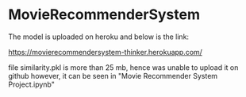 # MovieRecommenderSystem

The model is uploaded on heroku and below is the link: 

https://movierecommendersystem-thinker.herokuapp.com/


file similarity.pkl is more than 25 mb, hence was unable to upload it on github however, it can be seen in "Movie Recommender System Project.ipynb" 


